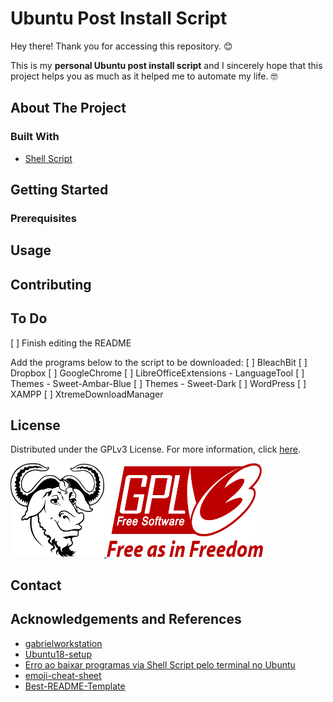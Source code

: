 <!-- Greetings -->
# Ubuntu Post Install Script
Hey there! Thank you for accessing this repository. :blush:
 
This is my **personal Ubuntu post install script** and I sincerely hope that this project helps you as much as it helped me to automate my life. :nerd_face:

<!-- About The Project -->
## About The Project

<!-- Built With -->
### Built With

* [Shell Script](https://en.wikipedia.org/wiki/Shell_script)

<!-- Getting Started -->
## Getting Started

<!-- Prerequisites -->
### Prerequisites

<!-- Usage Examples -->
## Usage

<!-- Contributing -->
## Contributing

<!-- To Do -->
## To Do
[ ] Finish editing the README

Add the programs below to the script to be downloaded:
[ ] BleachBit
[ ] Dropbox
[ ] GoogleChrome
[ ] LibreOfficeExtensions - LanguageTool
[ ] Themes - Sweet-Ambar-Blue
[ ] Themes - Sweet-Dark
[ ] WordPress
[ ] XAMPP
[ ] XtremeDownloadManager

<!-- License -->
## License

Distributed under the GPLv3 License. For more information, click [here](https://github.com/vyujitanaka/Ubuntu-Post-Install-Script/blob/master/LICENSE).

<!-- License Logos -->
<p align = "left">
    <tr>
        <td>
            <a href="https://www.gnu.org/">
            <img src="images/GNU-Logo.png" alt="GNU Logo" width="150" height="150">
            </a>
        </td>
    </tr>
    <tr>
        <td>
            <a href="https://www.gnu.org/licenses/gpl-3.0.html">
            <img src="images/GPLv3-Logo.png" alt="GNU Logo" width="250" height="150">
            </a>
        </td>
    </tr>
</p>

<!-- Contact -->
## Contact

<!-- Acknowledgements and References-->
## Acknowledgements and References

* [gabrielworkstation](https://github.com/Diolinux/gabrielworkstation)
* [Ubuntu18-setup](https://github.com/ChrisTitusTech/Ubuntu18-setup)
* [Erro ao baixar programas via Shell Script pelo terminal no Ubuntu](https://plus.diolinux.com.br/t/erro-ao-baixar-programas-via-shell-script-pelo-terminal-no-ubuntu/27328)
* [emoji-cheat-sheet](https://github.com/ikatyang/emoji-cheat-sheet)
* [Best-README-Template](https://github.com/othneildrew/Best-README-Template)